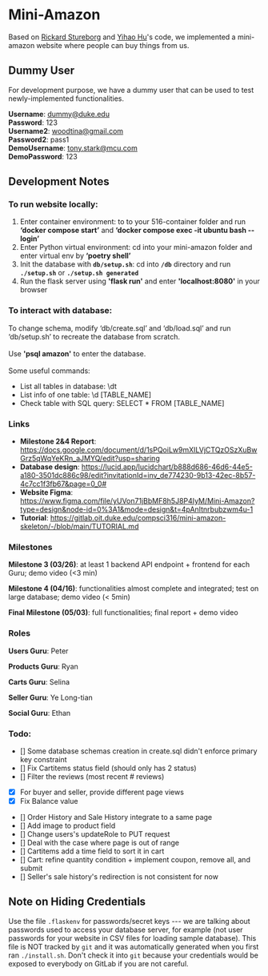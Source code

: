 # Mini-Amazon
Based on  [Rickard Stureborg](http://www.rickard.stureborg.com) and [Yihao Hu](https://www.linkedin.com/in/yihaoh/)'s code, we implemented a mini-amazon website where people can buy things from us.

## Dummy User
For development purpose, we have a dummy user that can be used to test newly-implemented functionalities.

**Username**: dummy@duke.edu <br>
**Password**: 123
<br>
**Username2**: woodtina@gmail.com <br>
**Password2**: pass1
<br>
**DemoUsername**: tony.stark@mcu.com <br>
**DemoPassword**: 123


## Development Notes
### To run website locally:
1. Enter container environment: to to your 516-container folder and run **‘docker compose start’** and **‘docker compose exec -it ubuntu bash --login’**
2. Enter Python virtual environment: cd into your mini-amazon folder and enter virtual env by **‘poetry shell’**
3. Init the database with **`db/setup.sh`**: cd into **`/db`** directory and run **`./setup.sh`** or **`./setup.sh generated`**
4. Run the flask server using **'flask run'** and enter **'localhost:8080'** in your browser 

### To interact with database:
To change schema, modify ‘db/create.sql’ and ‘db/load.sql’ and run ‘db/setup.sh’ to recreate the database from scratch. <br><br>
Use **'psql amazon'** to enter the database. <br><br>
Some useful commands:
- List all tables in database: \dt
- List info of one table: \d [TABLE_NAME]
- Check table with SQL query: SELECT * FROM [TABLE_NAME]

### Links
- **Milestone 2&4 Report**: https://docs.google.com/document/d/1sPQoiLw9mXILVjCTQzOSzXuBwGrz5qWqYeKRn_aJMYQ/edit?usp=sharing
- **Database design**: https://lucid.app/lucidchart/b888d686-46d6-44e5-a180-3501dc886c98/edit?invitationId=inv_de774230-9b13-42ec-8b57-4c7cc1f3fb67&page=0_0#
- **Website Figma**: https://www.figma.com/file/yUVon71jBbMF8h5J8P4IyM/Mini-Amazon?type=design&node-id=0%3A1&mode=design&t=4pAnItnrbubzwm4u-1
- **Tutorial**: https://gitlab.oit.duke.edu/compsci316/mini-amazon-skeleton/-/blob/main/TUTORIAL.md

### Milestones
**Milestone 3 (03/26)**: at least 1 backend API endpoint + frontend for each Guru; demo video (<3 min)

**Milestone 4 (04/16)**: functionalities almost complete and integrated; test on large database; demo video (< 5min)

**Final Milestone (05/03)**: full functionalities; final report + demo video

### Roles
**Users Guru**: Peter <br>

**Products Guru**: Ryan <br>

**Carts Guru**: Selina <br>

**Seller Guru**: Ye Long-tian <br>

**Social Guru**: Ethan <br>

### Todo:
- [] Some database schemas creation in create.sql didn't enforce primary key constraint
- [] Fix Cartitems status field (should only has 2 status)
- [] Filter the reviews (most recent # reviews)
- [x] For buyer and seller, provide different page views
- [x] Fix Balance value
- [] Order History and Sale History integrate to a same page
- [] Add image to product field
- [] Change users's updateRole to PUT request
- [] Deal with the case where page is out of range
- [] Cartitems add a time field to sort it in cart
- [] Cart: refine quantity condition + implement coupon, remove all, and submit
- [] Seller's sale history's redirection is not consistent for now

## Note on Hiding Credentials

Use the file `.flaskenv` for passwords/secret keys --- we are talking
about passwords used to access your database server, for example (not
user passwords for your website in CSV files for loading sample
database).  This file is NOT tracked by `git` and it was automatically
generated when you first ran `./install.sh`.  Don't check it into
`git` because your credentials would be exposed to everybody on GitLab
if you are not careful.
